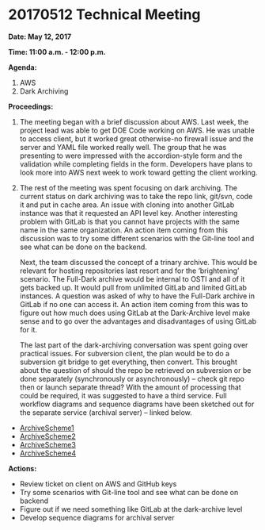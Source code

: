 # 20170512 Technical Meeting

**Date: May 12, 2017**

**Time: 11:00 a.m. - 12:00 p.m.**

**Agenda:**
1.	AWS
2. Dark Archiving

**Proceedings:**

1.	The meeting began with a brief discussion about AWS. Last week, the project lead was able to get DOE Code working on AWS. He was unable to access client, but it worked great otherwise-no firewall issue and the server and YAML file worked really well. The group that he was presenting to were impressed with the accordion-style form and the validation while completing fields in the form. Developers have plans to look more into AWS next week to work toward getting the client working. 

2.	The rest of the meeting was spent focusing on dark archiving. The current status on dark archiving was to take the repo link, git/svn,  code it and put in cache area. An issue with cloning into another GitLab instance was that it requested an API level key. Another interesting problem with GitLab is that you cannot have projects with the same name in the same organization. An action item coming from this discussion was to try some different scenarios with the Git-line tool and see what can be done on the backend. 

    Next, the team discussed the concept of a trinary archive. This would be relevant for hosting repositories last resort and for the       ‘brightening’ scenario. The Full-Dark archive would be internal to OSTI and all of it gets backed up. It would pull from unlimited  GitLab and limited GitLab instances. A question was asked of why to have the Full-Dark archive in GitLab if no one can access it. An action item coming from this was to figure out how much does using GitLab at the Dark-Archive level make sense and to go over the    advantages and disadvantages of using GitLab for it.  
   
    The last part of the dark-archiving conversation was spent going over practical issues. For subversion client, the plan would be to do a subversion git bridge to get everything, then convert. This brought about the question of should the repo be retrieved on subversion or be done separately (synchronously or asynchronously) – check git repo then or launch separate thread? With the amount of processing that could be required, it was suggested to have a third service. Full workflow diagrams and sequence diagrams have been sketched out for the separate service (archival server) – linked below. 
- [ArchiveScheme1]( https://github.com/doecode/doecode/blob/master/docs/osti-technical/Archive%20Schema%20Photos/ArchiveScheme1.jpg)
-	[ArchiveScheme2]( https://github.com/doecode/doecode/blob/master/docs/osti-technical/Archive%20Schema%20Photos/ArchiveScheme2.jpg)
-	[ArchiveScheme3]( https://github.com/doecode/doecode/blob/master/docs/osti-technical/Archive%20Schema%20Photos/ArchiveScheme3.jpg)
-	[ArchiveScheme4]( https://github.com/doecode/doecode/blob/master/docs/osti-technical/Archive%20Schema%20Photos/ArchiveScheme4.jpg)

**Actions:**
 - Review ticket on client on AWS and GitHub keys
 - Try some scenarios with Git-line tool and see what can be done on backend
 - Figure out if we need something like GitLab at the dark-archive level
 - Develop sequence diagrams for archival server

